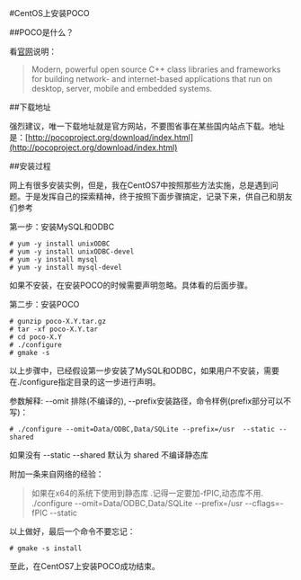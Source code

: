 #CentOS上安装POCO

##POCO是什么？

看[官网](http://pocoproject.org/)说明：

>Modern, powerful open source C++ class libraries and frameworks for building network- and internet-based applications that run on desktop, server, mobile and embedded systems. 

##下载地址

强烈建议，唯一下载地址就是官方网站，不要图省事在某些国内站点下载。地址是：[http://pocoproject.org/download/index.html](http://pocoproject.org/download/index.html)

##安装过程

网上有很多安装实例，但是，我在CentOS7中按照那些方法实施，总是遇到问题。于是发挥自己的探索精神，终于按照下面步骤搞定，记录下来，供自己和朋友们参考

第一步：安装MySQL和ODBC

    # yum -y install unixODBC
    # yum -y install unixODBC-devel
    # yum -y install mysql
    # yum -y install mysql-devel

如果不安装，在安装POCO的时候需要声明忽略。具体看的后面步骤。

第二步：安装POCO

    # gunzip poco-X.Y.tar.gz
    # tar -xf poco-X.Y.tar
    # cd poco-X.Y
    # ./configure
    # gmake -s

以上步骤中，已经假设第一步安装了MySQL和ODBC，如果用户不安装，需要在./configure指定目录的这一步进行声明。

参数解释:  --omit 排除(不编译的), --prefix安装路径，命令样例(prefix部分可以不写)：

    # ./configure --omit=Data/ODBC,Data/SQLite --prefix=/usr  --static --shared

如果没有  --static --shared 默认为 shared 不编译静态库

附加一条来自网络的经验：

>如果在x64的系统下使用到静态库 .记得一定要加-fPIC,动态库不用.
> ./configure --omit=Data/ODBC,Data/SQLite --prefix=/usr --cflags=-fPIC --static

以上做好，最后一个命令不要忘记：

    # gmake -s install

至此，在CentOS7上安装POCO成功结束。
